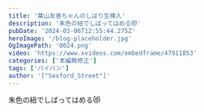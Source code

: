 ```yaml
---
title: '葉山友香ちゃんのしばり生挿入'
description: '朱色の紐でしばってはめる😻'
pubDate: '2024-03-06T12:55:44.275Z'
heroImage: '/blog-placeholder.jpg'
OgImagePath: '0024.png'
video: 'https://www.xvideos.com/embedframe/47911853'
categories: ['本編無修正']
tags: ['パイパン']
author: '["Sexford_Street"]'
---
```


朱色の紐でしばってはめる😻





